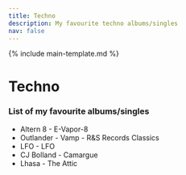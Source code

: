 ```yaml
---
title: Techno
description: My favourite techno albums/singles
nav: false
---
```


{% include main-template.md %}

# Techno

### List of my favourite albums/singles

* ​Altern 8 - E-Vapor-8
* ​Outlander - Vamp - R&S Records Classics
* LFO - LFO
* CJ Bolland - Camargue
* Lhasa - The Attic
